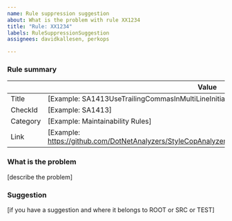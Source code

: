 ```yaml
---
name: Rule suppression suggestion
about: What is the problem with rule XX1234
title: "Rule: XX1234"
labels: RuleSuppressionSuggestion
assignees: davidkallesen, perkops

---
```

### Rule summary

|             | Value |
| ----------- |------------------------------------------------|
| Title       | [Example: SA1413UseTrailingCommasInMultiLineInitializers] |
| CheckId     | [Example: SA1413] |
| Category    | [Example: Maintainability Rules] |
| Link        | [Example: https://github.com/DotNetAnalyzers/StyleCopAnalyzers/blob/master/documentation/SA1413.md] |

### What is the problem

[describe the problem]

### Suggestion

[if you have a suggestion and where it belongs to ROOT or SRC or TEST]
